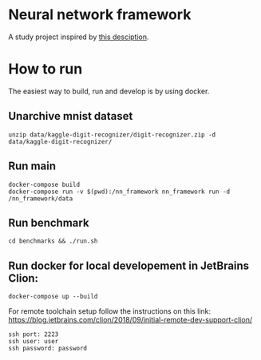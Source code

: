 # Neural network framework
A study project inspired by [this desciption](https://github.com/yandexdataschool/lsml-projects/blob/master/nn.md).

# How to run

The easiest way to build, run and develop is by using docker.

## Unarchive mnist dataset
```
unzip data/kaggle-digit-recognizer/digit-recognizer.zip -d data/kaggle-digit-recognizer/ 
```

## Run main
```
docker-compose build
docker-compose run -v $(pwd):/nn_framework nn_framework run -d /nn_framework/data
```

## Run benchmark
```
cd benchmarks && ./run.sh
```

## Run docker for local developement in JetBrains Clion:
```
docker-compose up --build
```

For remote toolchain setup follow the instructions on this link: https://blog.jetbrains.com/clion/2018/09/initial-remote-dev-support-clion/

```
ssh port: 2223
ssh user: user
ssh password: password
```

